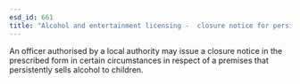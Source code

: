 ```yaml
---
esd_id: 661
title: "Alcohol and entertainment licensing -  closure notice for persistently selling alcohol to children"
---
```


An officer authorised by a local authority may issue a closure notice in the prescribed form in certain circumstances in respect of a premises that persistently sells alcohol to children.

